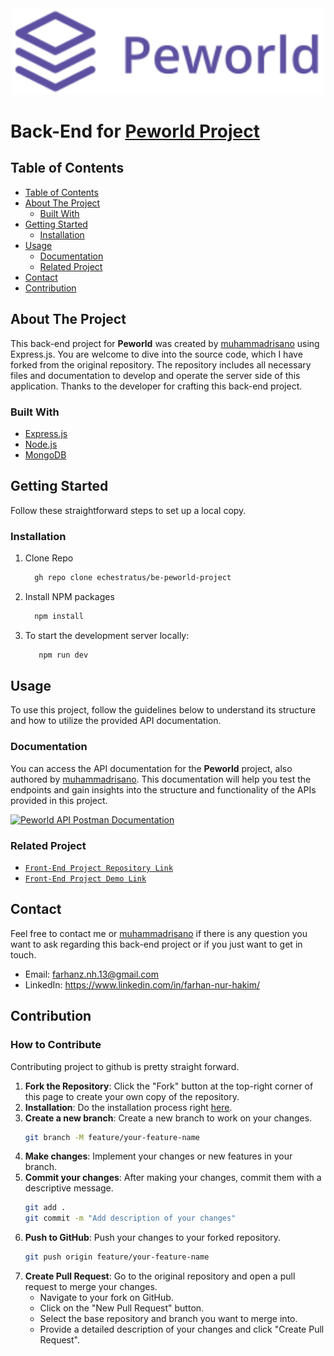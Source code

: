 <div align="center">
  <img src="https://github.com/echestratus/peworld-project/blob/main/src/assets/LandingPage/peworld-blue.svg" alt="Logo Peworld" width="500"/>
</div>

# Back-End for [Peworld Project](https://github.com/echestratus/peworld-project)

## Table of Contents

- [Table of Contents](#table-of-contents)
- [About The Project](#about-the-project)
  - [Built With](#built-with)
- [Getting Started](#getting-started)
  - [Installation](#installation)
- [Usage](#usage)
  - [Documentation](#documentation)
  - [Related Project](#project-related)
- [Contact](#contact)
- [Contribution](#contribution)

## About The Project

This back-end project for **Peworld** was created by [muhammadrisano](https://github.com/muhammadrisano) using Express.js. You are welcome to dive into the source code, which I have forked from the original repository. The repository includes all necessary files and documentation to develop and operate the server side of this application. Thanks to the developer for crafting this back-end project.

### Built With

- [Express.js](https://expressjs.com/)
- [Node.js](https://nodejs.org/en)
- [MongoDB](https://www.mongodb.com/)

## Getting Started

Follow these straightforward steps to set up a local copy.

### Installation

1. Clone Repo

   ```sh
     gh repo clone echestratus/be-peworld-project
   ```

2. Install NPM packages

   ```sh
     npm install
   ```

3. To start the development server locally:

   ```sh
      npm run dev
   ```

## Usage

To use this project, follow the guidelines below to understand its structure and how to utilize the provided API documentation.

### Documentation

You can access the API documentation for the **Peworld** project, also authored by [muhammadrisano](https://github.com/muhammadrisano). This documentation will help you test the endpoints and gain insights into the structure and functionality of the APIs provided in this project.

[![Peworld API Postman Documentation](https://run.pstmn.io/button.svg)](https://documenter.getpostman.com/view/7675329/2s9YysDhDY#d67edcdf-e1ef-468b-9877-2c3e930c82a9)

### Related Project

- [`Front-End Project Repository Link`](https://github.com/echestratus/peworld-project)
- [`Front-End Project Demo Link`](https://peworlds-project.netlify.app/)

## Contact

Feel free to contact me or [muhammadrisano](https://github.com/muhammadrisano) if there is any question you want to ask regarding this back-end project or if you just want to get in touch.

- Email: farhanz.nh.13@gmail.com
- LinkedIn: https://www.linkedin.com/in/farhan-nur-hakim/

## Contribution
### How to Contribute

Contributing project to github is pretty straight forward.
1. **Fork the Repository**: Click the "Fork" button at the top-right corner of this page to create your own copy of the repository.
2. **Installation**: Do the installation process right [here](#installation).
3. **Create a new branch**: Create a new branch to work on your changes.
    ```sh
    git branch -M feature/your-feature-name
    ```
4. **Make changes**: Implement your changes or new features in your branch.
5. **Commit your changes**: After making your changes, commit them with a descriptive message.
   ```sh
   git add .
   git commit -m "Add description of your changes"
   ```
6. **Push to GitHub**: Push your changes to your forked repository.
   ```sh
   git push origin feature/your-feature-name
   ```
7. **Create Pull Request**: Go to the original repository and open a pull request to merge your changes.
    - Navigate to your fork on GitHub.
    - Click on the "New Pull Request" button.
    - Select the base repository and branch you want to merge into.
    - Provide a detailed description of your changes and click "Create Pull Request".
